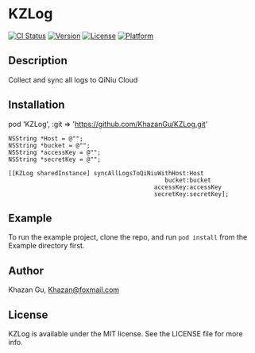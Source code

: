 # KZLog

[![CI Status](https://img.shields.io/travis/KhazanGu/KZLog.svg?style=flat)](https://travis-ci.org/KhazanGu/KZLog)
[![Version](https://img.shields.io/cocoapods/v/KZLog.svg?style=flat)](https://cocoapods.org/pods/KZLog)
[![License](https://img.shields.io/cocoapods/l/KZLog.svg?style=flat)](https://cocoapods.org/pods/KZLog)
[![Platform](https://img.shields.io/cocoapods/p/KZLog.svg?style=flat)](https://cocoapods.org/pods/KZLog)


## Description

Collect and sync all logs to QiNiu Cloud


## Installation

pod 'KZLog', :git => 'https://github.com/KhazanGu/KZLog.git'


```
NSString *Host = @"";
NSString *bucket = @"";
NSString *accessKey = @"";
NSString *secretKey = @"";

[[KZLog sharedInstance] syncAllLogsToQiNiuWithHost:Host
                                            bucket:bucket
                                         accessKey:accessKey
                                         secretKey:secretKey];

```

## Example

To run the example project, clone the repo, and run `pod install` from the Example directory first.

## Author

Khazan Gu, Khazan@foxmail.com

## License

KZLog is available under the MIT license. See the LICENSE file for more info.
